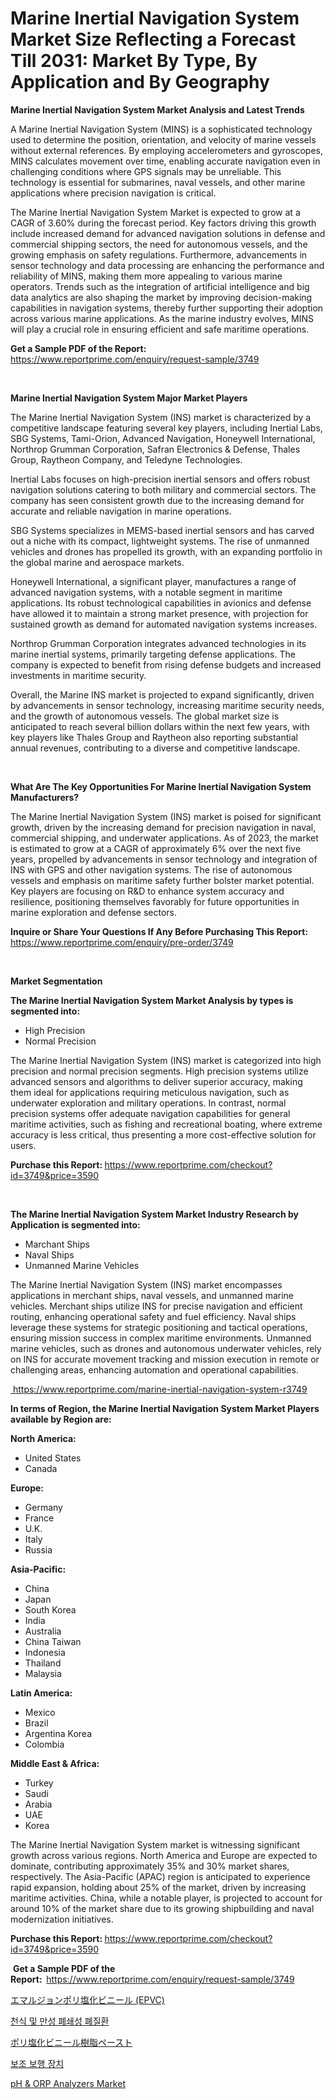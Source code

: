 <p><h1>Marine Inertial Navigation System Market Size Reflecting a Forecast Till 2031: Market By Type, By Application and By Geography</h1></p><p><strong>Marine Inertial Navigation System Market Analysis and Latest Trends</strong></p>
<p><p>A Marine Inertial Navigation System (MINS) is a sophisticated technology used to determine the position, orientation, and velocity of marine vessels without external references. By employing accelerometers and gyroscopes, MINS calculates movement over time, enabling accurate navigation even in challenging conditions where GPS signals may be unreliable. This technology is essential for submarines, naval vessels, and other marine applications where precision navigation is critical.</p><p>The Marine Inertial Navigation System Market is expected to grow at a CAGR of 3.60% during the forecast period. Key factors driving this growth include increased demand for advanced navigation solutions in defense and commercial shipping sectors, the need for autonomous vessels, and the growing emphasis on safety regulations. Furthermore, advancements in sensor technology and data processing are enhancing the performance and reliability of MINS, making them more appealing to various marine operators. Trends such as the integration of artificial intelligence and big data analytics are also shaping the market by improving decision-making capabilities in navigation systems, thereby further supporting their adoption across various marine applications. As the marine industry evolves, MINS will play a crucial role in ensuring efficient and safe maritime operations.</p></p>
<p><strong>Get a Sample PDF of the Report:&nbsp;</strong> <a href="https://www.reportprime.com/enquiry/request-sample/3749">https://www.reportprime.com/enquiry/request-sample/3749</a></p>
<p>&nbsp;</p>
<p><strong>Marine Inertial Navigation System Major Market Players</strong></p>
<p><p>The Marine Inertial Navigation System (INS) market is characterized by a competitive landscape featuring several key players, including Inertial Labs, SBG Systems, Tami-Orion, Advanced Navigation, Honeywell International, Northrop Grumman Corporation, Safran Electronics & Defense, Thales Group, Raytheon Company, and Teledyne Technologies. </p><p>Inertial Labs focuses on high-precision inertial sensors and offers robust navigation solutions catering to both military and commercial sectors. The company has seen consistent growth due to the increasing demand for accurate and reliable navigation in marine operations.</p><p>SBG Systems specializes in MEMS-based inertial sensors and has carved out a niche with its compact, lightweight systems. The rise of unmanned vehicles and drones has propelled its growth, with an expanding portfolio in the global marine and aerospace markets.</p><p>Honeywell International, a significant player, manufactures a range of advanced navigation systems, with a notable segment in maritime applications. Its robust technological capabilities in avionics and defense have allowed it to maintain a strong market presence, with projection for sustained growth as demand for automated navigation systems increases.</p><p>Northrop Grumman Corporation integrates advanced technologies in its marine inertial systems, primarily targeting defense applications. The company is expected to benefit from rising defense budgets and increased investments in maritime security.</p><p>Overall, the Marine INS market is projected to expand significantly, driven by advancements in sensor technology, increasing maritime security needs, and the growth of autonomous vessels. The global market size is anticipated to reach several billion dollars within the next few years, with key players like Thales Group and Raytheon also reporting substantial annual revenues, contributing to a diverse and competitive landscape.</p></p>
<p>&nbsp;</p>
<p><strong>What Are The Key Opportunities For Marine Inertial Navigation System Manufacturers?</strong></p>
<p><p>The Marine Inertial Navigation System (INS) market is poised for significant growth, driven by the increasing demand for precision navigation in naval, commercial shipping, and underwater applications. As of 2023, the market is estimated to grow at a CAGR of approximately 6% over the next five years, propelled by advancements in sensor technology and integration of INS with GPS and other navigation systems. The rise of autonomous vessels and emphasis on maritime safety further bolster market potential. Key players are focusing on R&D to enhance system accuracy and resilience, positioning themselves favorably for future opportunities in marine exploration and defense sectors.</p></p>
<p><strong>Inquire or Share Your Questions If Any Before Purchasing This Report:</strong> <a href="https://www.reportprime.com/enquiry/pre-order/3749">https://www.reportprime.com/enquiry/pre-order/3749</a></p>
<p>&nbsp;</p>
<p><strong>Market Segmentation</strong></p>
<p><strong>The Marine Inertial Navigation System Market Analysis by types is segmented into:</strong></p>
<p><ul><li>High Precision</li><li>Normal Precision</li></ul></p>
<p><p>The Marine Inertial Navigation System (INS) market is categorized into high precision and normal precision segments. High precision systems utilize advanced sensors and algorithms to deliver superior accuracy, making them ideal for applications requiring meticulous navigation, such as underwater exploration and military operations. In contrast, normal precision systems offer adequate navigation capabilities for general maritime activities, such as fishing and recreational boating, where extreme accuracy is less critical, thus presenting a more cost-effective solution for users.</p></p>
<p><strong>Purchase this Report:&nbsp;</strong><a href="https://www.reportprime.com/checkout?id=3749&price=3590">https://www.reportprime.com/checkout?id=3749&price=3590</a></p>
<p>&nbsp;</p>
<p><strong>The Marine Inertial Navigation System Market Industry Research by Application is segmented into:</strong></p>
<p><ul><li>Marchant Ships</li><li>Naval Ships</li><li>Unmanned Marine Vehicles</li></ul></p>
<p><p>The Marine Inertial Navigation System (INS) market encompasses applications in merchant ships, naval vessels, and unmanned marine vehicles. Merchant ships utilize INS for precise navigation and efficient routing, enhancing operational safety and fuel efficiency. Naval ships leverage these systems for strategic positioning and tactical operations, ensuring mission success in complex maritime environments. Unmanned marine vehicles, such as drones and autonomous underwater vehicles, rely on INS for accurate movement tracking and mission execution in remote or challenging areas, enhancing automation and operational capabilities.</p></p>
<p><a href="https://www.reportprime.com/marine-inertial-navigation-system-r3749">&nbsp;https://www.reportprime.com/marine-inertial-navigation-system-r3749</a></p>
<p><strong>In terms of Region, the Marine Inertial Navigation System Market Players available by Region are:</strong></p>
<p>
    <p> <strong> North America: </strong>
        <ul>
            <li>United States</li>
            <li>Canada</li>
        </ul>
        </p> 
    <p> <strong> Europe: </strong>
        <ul>
            <li>Germany</li>
            <li>France</li>
            <li>U.K.</li>
            <li>Italy</li>
            <li>Russia</li>
        </ul>
        </p> 
    <p> <strong> Asia-Pacific: </strong>
        <ul>
            <li>China</li>
            <li>Japan</li>
            <li>South Korea</li>
            <li>India</li>
            <li>Australia</li>
            <li>China Taiwan</li>
            <li>Indonesia</li>
            <li>Thailand</li>
            <li>Malaysia</li>
        </ul>
        </p> 
    <p> <strong> Latin America: </strong>
        <ul>
            <li>Mexico</li>
            <li>Brazil</li>
            <li>Argentina Korea</li>
            <li>Colombia</li>
        </ul>
        </p> 
    <p> <strong> Middle East & Africa: </strong>
        <ul>
            <li>Turkey</li>
            <li>Saudi</li>
            <li>Arabia</li>
            <li>UAE</li>
            <li>Korea</li>
        </ul>
    </p>
    </p>
<p><p>The Marine Inertial Navigation System market is witnessing significant growth across various regions. North America and Europe are expected to dominate, contributing approximately 35% and 30% market shares, respectively. The Asia-Pacific (APAC) region is anticipated to experience rapid expansion, holding about 25% of the market, driven by increasing maritime activities. China, while a notable player, is projected to account for around 10% of the market share due to its growing shipbuilding and naval modernization initiatives.</p></p>
<p><strong>Purchase this Report: </strong><a href="https://www.reportprime.com/checkout?id=3749&price=3590">https://www.reportprime.com/checkout?id=3749&price=3590</a></p>
<p>&nbsp;<strong>Get a Sample PDF of the Report:&nbsp;&nbsp;</strong><a href="https://www.reportprime.com/enquiry/request-sample/3749">https://www.reportprime.com/enquiry/request-sample/3749</a></p>
<p><strong></strong></p>
<p><p><a href="https://medium.com/@vidarogahn/%E3%82%A8%E3%83%9E%E3%83%AB%E3%82%B8%E3%83%A7%E3%83%B3pvc-epvc-%E5%B8%82%E5%A0%B4%E3%81%AE%E3%83%8A%E3%83%93%E3%82%B2%E3%83%BC%E3%82%B7%E3%83%A7%E3%83%B3-2024%E5%B9%B4%E3%81%8B%E3%82%892031%E5%B9%B4%E3%81%BE%E3%81%A7%E3%81%AE%E6%9C%9F%E9%96%93%E3%81%AB%E9%96%A2%E3%81%99%E3%82%8B%E5%B0%82%E9%96%80%E5%AE%B6%E3%81%AE%E5%88%86%E6%9E%90%E3%81%A8%E5%B8%82%E5%A0%B4%E4%BA%88%E6%B8%AC-81f6d7c9aec9">エマルジョンポリ塩化ビニール (EPVC)</a></p><p><a href="https://medium.com/@daniamha96_85754/%EB%AF%B8%EB%9E%98%EC%9D%98-%EA%B8%80%EB%A1%9C%EB%B2%8C-%EC%B2%9C%EC%8B%9D-%EB%B0%8F-copd-%EC%8B%9C%EC%9E%A5-%ED%8A%B8%EB%A0%8C%EB%93%9C-2024%EB%85%84%EB%B6%80%ED%84%B0-2031%EB%85%84%EA%B9%8C%EC%A7%80%EC%9D%98-%EC%8B%9C%EC%9E%A5-%ED%86%B5%EC%B0%B0%EB%A0%A5-%EB%B0%8F-%EB%B6%84%EC%84%9D-160%ED%8E%98%EC%9D%B4%EC%A7%80-0c2ca239b932">천식 및 만성 폐쇄성 폐질환</a></p><p><a href="https://medium.com/@vidarogahn/%E3%82%B0%E3%83%AD%E3%83%BC%E3%83%90%E3%83%AB%E3%83%9A%E3%83%BC%E3%82%B9%E3%83%88pvc%E3%83%AC%E3%82%B8%E3%83%B3%E5%B8%82%E5%A0%B4%E3%81%AE%E8%A6%8F%E6%A8%A1%E3%81%A8%E5%B8%82%E5%A0%B4%E3%83%88%E3%83%AC%E3%83%B3%E3%83%89%E5%88%86%E6%9E%90-%E5%9C%B0%E5%9F%9F%E5%88%A5%E3%81%AE%E8%A6%8B%E9%80%9A%E3%81%97-%E7%AB%B6%E4%BA%89%E6%88%A6%E7%95%A5-2024%E5%B9%B4%E3%81%8B%E3%82%892031%E5%B9%B4%E3%81%BE%E3%81%A7%E3%81%AE%E4%BA%88%E6%B8%AC-c358e3658105">ポリ塩化ビニール樹脂ペースト</a></p><p><a href="https://medium.com/@latoyanorton57/%EB%B3%B4%ED%96%89-%EB%B3%B4%EC%A1%B0-%EA%B8%B0%EA%B8%B0-%EC%8B%9C%EC%9E%A5-%EA%B8%80%EB%A1%9C%EB%B2%8C-%EB%B0%8F-%EC%A7%80%EC%97%AD-%EB%B6%84%EC%84%9D-%EC%B5%9C%EC%A2%85-%EC%82%AC%EC%9A%A9%EC%9E%90-%EC%A0%9C%ED%92%88-%EB%B0%8F-%EC%A7%80%EC%97%AD-%EC%A7%91%EC%A4%91-%EB%B6%84%EC%84%9D-%EB%B0%8F-%EC%98%88%EC%B8%A1-2024-2031-4dfa14fe6097">보조 보행 장치</a></p><p><a href="https://issuu.com/reportprime-2/docs/ph-orp-analyzers-market-size-2030.p_322f2a5d10cfa4">pH & ORP Analyzers Market</a></p></p>
